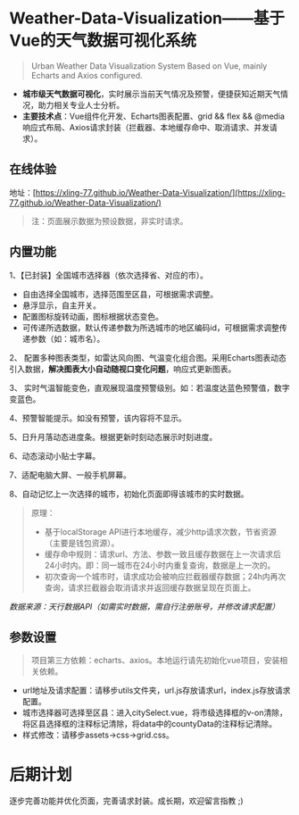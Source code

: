 # Weather-Data-Visualization——基于Vue的天气数据可视化系统
> Urban Weather Data Visualization System Based on Vue, mainly Echarts and Axios configured.

- **城市级天气数据可视化**，实时展示当前天气情况及预警，便捷获知近期天气情况，助力相关专业人士分析。
- **主要技术点**：Vue组件化开发、Echarts图表配置、grid && flex && @media响应式布局、Axios请求封装（拦截器、本地缓存命中、取消请求、并发请求）。

## 在线体验

地址：[https://xling-77.github.io/Weather-Data-Visualization/](https://xling-77.github.io/Weather-Data-Visualization/)
> 注：页面展示数据为预设数据，非实时请求。

## 内置功能

1、【已封装】全国城市选择器（依次选择省、对应的市）。

- 自由选择全国城市，选择范围至区县，可根据需求调整。
- 悬浮显示，自主开关。
- 配置图标旋转动画，图标根据状态变色。
- 可传递所选数据，默认传递参数为所选城市的地区编码id，可根据需求调整传递参数（如：城市名）。

2、 配置多种图表类型，如雷达风向图、气温变化组合图。采用Echarts图表动态引入数据，**解决图表大小自动随视口变化问题**，响应式更新图表。

3、 实时气温智能变色，直观展现温度预警级别。如：若温度达蓝色预警值，数字变蓝色。

4、预警智能提示。如没有预警，该内容将不显示。

5、日升月落动态进度条。根据更新时刻动态展示时刻进度。

6、动态滚动小贴士字幕。

7、适配电脑大屏、一般手机屏幕。

8、自动记忆上一次选择的城市，初始化页面即得该城市的实时数据。

> 原理：
> - 基于localStorage API进行本地缓存，减少http请求次数，节省资源（主要是钱包资源）。
> - 缓存命中规则：请求url、方法、参数一致且缓存数据在上一次请求后24小时内。即：同一城市在24小时内重复查询，数据是上一次的。
> - 初次查询一个城市时，请求成功会被响应拦截器缓存数据；24h内再次查询，请求拦截器会取消请求并返回缓存数据呈现在页面上。

*数据来源：天行数据API（如需实时数据，需自行注册账号，并修改请求配置）*

## 参数设置
> 项目第三方依赖：echarts、axios。本地运行请先初始化vue项目，安装相关依赖。

- url地址及请求配置：请移步utils文件夹，url.js存放请求url，index.js存放请求配置。
- 城市选择器可选择至区县：进入citySelect.vue，将市级选择框的v-on清除，将区县选择框的注释标记清除，将data中的countyData的注释标记清除。
- 样式修改：请移步assets→css→grid.css。

# 后期计划

逐步完善功能并优化页面，完善请求封装。成长期，欢迎留言指教 ;)
